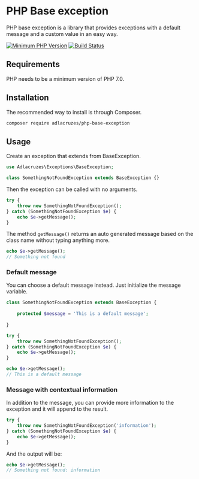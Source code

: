# PHP Base exception

PHP base exception is a library that provides exceptions with a default message and a custom value in an easy way.

[![Minimum PHP Version](https://img.shields.io/badge/php-%3E%3D%207.0-8892BF.svg?style=flat-square)](https://php.net/)
[![Build Status](https://travis-ci.org/adlacruzes/php-base-exception.svg?branch=master)](https://travis-ci.org/adlacruzes/php-base-exception)

## Requirements
PHP needs to be a minimum version of PHP 7.0.

## Installation

The recommended way to install is through Composer.

```sh
composer require adlacruzes/php-base-exception
```

## Usage

Create an exception that extends from BaseException.

```php
use Adlacruzes\Exceptions\BaseException;

class SomethingNotFoundException extends BaseException {}
```

Then the exception can be called with no arguments.

```php
try {
    throw new SomethingNotFoundException();
} catch (SomethingNotFoundException $e) {
    echo $e->getMessage();
}
```

The method ``getMessage()`` returns an auto generated message based on the class name without typing anything more.

```php
echo $e->getMessage();
// Something not found
```

### Default message

You can choose a default message instead. Just initialize the message variable.

```php
class SomethingNotFoundException extends BaseException {
    
    protected $message = 'This is a default message';
    
}
```

```php
try {
    throw new SomethingNotFoundException();
} catch (SomethingNotFoundException $e) {
    echo $e->getMessage();
}
```

```php
echo $e->getMessage();
// This is a default message
```

### Message with contextual information

In addition to the message, you can provide more information to the exception and it will append to the result.

```php
try {
    throw new SomethingNotFoundException('information');
} catch (SomethingNotFoundException $e) {
    echo $e->getMessage();
}
```

And the output will be:

```php
echo $e->getMessage();
// Something not found: information
```
